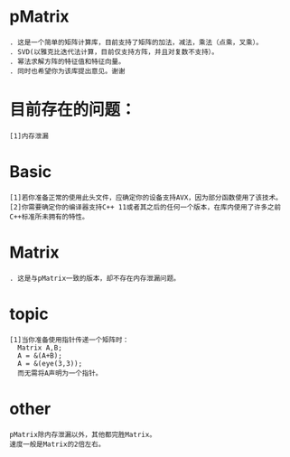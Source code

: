 # pMatrix
    . 这是一个简单的矩阵计算库，目前支持了矩阵的加法，减法，乘法（点乘，叉乘）。
    . SVD(以雅克比迭代法计算，目前仅支持方阵，并且对复数不支持）。
    . 幂法求解方阵的特征值和特征向量。
    . 同时也希望你为该库提出意见。谢谢

# 目前存在的问题：
    [1]内存泄漏

# Basic
    [1]若你准备正常的使用此头文件，应确定你的设备支持AVX，因为部分函数使用了该技术。
    [2]你需要确定你的编译器支持C++ 11或者其之后的任何一个版本，在库内使用了许多之前C++标准所未拥有的特性。
  
  

# Matrix
    . 这是与pMatrix一致的版本，却不存在内存泄漏问题。


# topic
    [1]当你准备使用指针传递一个矩阵时：
      Matrix A,B;
      A = &(A+B);
      A = &(eye(3,3));
      而无需将A声明为一个指针。
  
  
 # other
    pMatrix除内存泄漏以外，其他都完胜Matrix。
    速度一般是Matrix的2倍左右。
